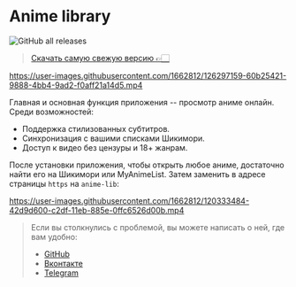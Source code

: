 # Anime library

![GitHub all releases](https://img.shields.io/github/downloads/cawa-93/anime-library/total?style=for-the-badge)

> [Скачать самую свежую версию 👉🏻](https://github.com/cawa-93/anime-library/releases/latest)


https://user-images.githubusercontent.com/1662812/126297159-60b25421-9888-4bb4-9ad2-f0aff21a14d5.mp4





Главная и основная функция приложения -- просмотр аниме онлайн. Среди возможностей:
* Поддержка стилизованных субтитров.
* Синхронизация с вашими списками Шикимори.
* Доступ к видео без цензуры и 18+ жанрам.

После установки приложения, чтобы открыть любое аниме, достаточно найти его на Шикимори или MyAnimeList. Затем заменить в адресе страницы `https` на `anime-lib`:

https://user-images.githubusercontent.com/1662812/120333484-42d9d600-c2df-11eb-885e-0ffc6526d00b.mp4

> Если вы столкнулись с проблемой, вы можете написать о ней, где вам удобно:
> * [GitHub][issue]
> * [Вконтакте][vk]
> * [Telegram][tg]


[issue]: https://github.com/cawa-93/anime-library/issues/new/choose
[tg]: https://t.me/playshikionline
[vk]: https://vk.com/playshikionline
